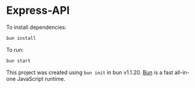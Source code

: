 # Express-API

To install dependencies:

```bash
bun install
```

To run:

```bash
bun start
```

This project was created using `bun init` in bun v1.1.20. [Bun](https://bun.sh) is a fast all-in-one JavaScript runtime.
